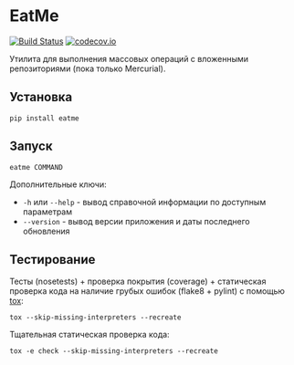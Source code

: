 # EatMe #

[![Build Status](https://drone.io/github.com/kulapard/eatme/status.png)](https://drone.io/github.com/kulapard/eatme/latest)
[![codecov.io](https://codecov.io/bitbucket/KulaPard/eatme/coverage.svg?branch=default)](https://codecov.io/bitbucket/KulaPard/eatme?branch=default)

Утилита для выполнения массовых операций с вложенными репозиториями
(пока только Mercurial). 

## Установка ##
```
pip install eatme
```

## Запуск ##
```
eatme COMMAND
```

Дополнительные ключи:

- `-h` или `--help` - вывод справочной информации по доступным параметрам
- `--version` - вывод версии приложения и даты последнего обновления

## Тестирование ##
Тесты (nosetests) + проверка покрытия (coverage) + статическая проверка кода на наличие грубых ошибок (flake8 + pylint)
с помощью [tox](https://pypi.python.org/pypi/tox):
```
tox --skip-missing-interpreters --recreate
```

Тщательная статическая проверка кода:
```
tox -e check --skip-missing-interpreters --recreate
```
